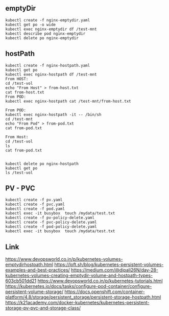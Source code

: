 
## emptyDir
```
kubectl create -f nginx-emptydir.yaml
kubectl get po -o wide
kubectl exec nginx-emptydir df /test-mnt
kubectl describe pod nginx-emptydir
kubectl delete po nginx-emptydir
```
## hostPath
```
kubectl create -f nginx-hostpath.yaml
kubectl get po
kubectl exec nginx-hostpath df /test-mnt
From HOST:
cd /test-vol
echo "From Host" > from-host.txt
cat from-host.txt
From POD:
kubectl exec nginx-hostpath cat /test-mnt/from-host.txt

From POD:
kubectl exec nginx-hostpath -it -- /bin/sh
cd /test-mnt
echo "From Pod" > from-pod.txt
cat from-pod.txt

From Host:
cd /test-vol
ls
cat from-pod.txt


kubectl delete po nginx-hostpath
kubectl get po
ls /test-vol
```

## PV - PVC
```
kubectl create -f pv.yaml
kubectl create -f pvc.yaml
kubectl create -f pod.yaml
kubectl exec -it busybox  touch /mydata/test.txt
kubectl create -f pv-policy-delete.yaml
kubectl create -f pvc-policy-delete.yaml
kubectl create -f pod-policy-delete.yaml
kubectl exec -it busybox  touch /mydata/test.txt
```

## Link
https://www.devopsworld.co.in/p/kubernetes-volumes-emptydirhostpath.html
https://loft.sh/blog/kubernetes-persistent-volumes-examples-and-best-practices/
https://medium.com/@dipali26N/day-28-kubernetes-volumes-creating-emptydir-volume-and-hostpath-types-603cb501dd21
https://www.devopsworld.co.in/p/kubernetes-tutorials.html
https://kubernetes.io/docs/tasks/configure-pod-container/configure-persistent-volume-storage/
https://docs.openshift.com/container-platform/4.8/storage/persistent_storage/persistent-storage-hostpath.html
https://k21academy.com/docker-kubernetes/kubernetes-persistent-storage-pv-pvc-and-storage-class/

